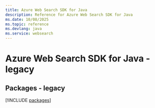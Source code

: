 ```yaml
---
title: Azure Web Search SDK for Java
description: Reference for Azure Web Search SDK for Java
ms.date: 10/08/2025
ms.topic: reference
ms.devlang: java
ms.service: websearch
---
```

# Azure Web Search SDK for Java - legacy
## Packages - legacy
[!INCLUDE [packages](web-search-index.md)]